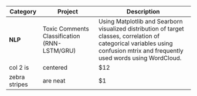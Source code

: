| **Category**  | **Project**                                  | **Description**                                                                                                                                                                |
|---------------|----------------------------------------------|--------------------------------------------------------------------------------------------------------------------------------------------------------------------------------|
| **NLP**       | Toxic Comments Classification (RNN-LSTM/GRU) | Using Matplotlib and Searborn visualized distribution of target classes, correlation of categorical variables using confusion mtrix and frequently used words using WordCloud. |
| col 2 is      | centered                                     | \$12                                                                                                                                                                           |
| zebra stripes | are neat                                     | \$1                                                                                                                                                                            |

